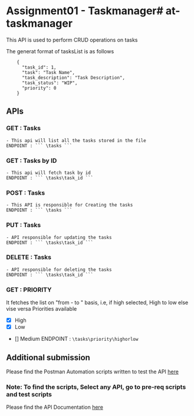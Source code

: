 # Assignment01 - Taskmanager# at-taskmanager

This API is used to perform CRUD operations on tasks

The generat format of tasksList is as follows 
```
    {
      "task_id": 1,
      "task": "Task Name",
      "task_description": "Task Description",
      "task_status": "WIP",
      "priority": 0
    }
```

## APIs

### GET : Tasks
    - This api will list all the tasks stored in the file
    ENDPOINT : ``` \tasks ```

### GET : Tasks by ID
    - This api will fetch task by id
    ENDPOINT : ``` \tasks\task_id ```

### POST : Tasks
    - This API is responsible for Creating the tasks
    ENDPOINT : ``` \tasks ```

### PUT : Tasks
    - API responsible for updating the tasks
    ENDPOINT : ``` \tasks\task_id ```

### DELETE : Tasks
    - API responsible for deleting the tasks
    ENDPOINT : ``` \tasks\task_id ```

### GET : PRIORITY
It fetches the list on "from - to " basis, i.e, if high selected, High to low else vise versa
Priorities available 
- [x] High
- [x] Low
- [] Medium 
ENDPOINT : ``` \tasks\priority\highorlow ```


## Additional submission
Please find the Postman Automation scripts written to test the API [ here ](https://www.postman.com/kuvi41/workspace/airtribe/collection/16136793-3ff24ec9-6fd9-405b-b2cb-82cc7315f8d8?action=share&creator=16136793&active-environment=16136793-b2e7e951-ad46-4585-8e5b-b27ddc05e0bc)

### Note: To find the scripts, Select any API, go to pre-req scripts and test scripts

Please find the API Documentation [here](https://documenter.getpostman.com/view/16136793/2s9YJXZkNg)



